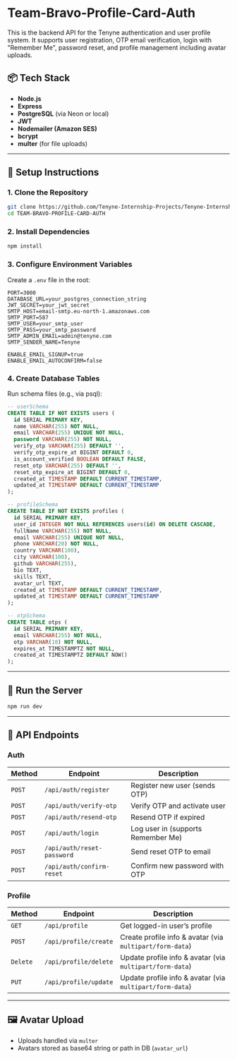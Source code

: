 # Team-Bravo-Profile-Card-Auth

This is the backend API for the Tenyne authentication and user profile system. It supports user registration, OTP email verification, login with "Remember Me", password reset, and profile management including avatar uploads.

## 📦 Tech Stack

- **Node.js**
- **Express**
- **PostgreSQL** (via Neon or local)
- **JWT**
- **Nodemailer (Amazon SES)**
- **bcrypt**
- **multer** (for file uploads)

---

## 🔧 Setup Instructions

### 1. Clone the Repository

```bash
git clone https://github.com/Tenyne-Internship-Projects/Tenyne-Internship-Projects-Team-Bravo-Profile-Card-Server2.git
cd TEAM-BRAVO-PROFILE-CARD-AUTH
```

### 2. Install Dependencies

```bash
npm install
```

### 3. Configure Environment Variables

Create a `.env` file in the root:

```env
PORT=3000
DATABASE_URL=your_postgres_connection_string
JWT_SECRET=your_jwt_secret
SMTP_HOST=email-smtp.eu-north-1.amazonaws.com
SMTP_PORT=587
SMTP_USER=your_smtp_user
SMTP_PASS=your_smtp_password
SMTP_ADMIN_EMAIL=admin@tenyne.com
SMTP_SENDER_NAME=Tenyne

ENABLE_EMAIL_SIGNUP=true
ENABLE_EMAIL_AUTOCONFIRM=false
```

### 4. Create Database Tables

Run schema files (e.g., via psql):

```sql
-- userSchema
CREATE TABLE IF NOT EXISTS users (
  id SERIAL PRIMARY KEY,
  name VARCHAR(255) NOT NULL,
  email VARCHAR(255) UNIQUE NOT NULL,
  password VARCHAR(255) NOT NULL,
  verify_otp VARCHAR(255) DEFAULT '',
  verify_otp_expire_at BIGINT DEFAULT 0,
  is_account_verified BOOLEAN DEFAULT FALSE,
  reset_otp VARCHAR(255) DEFAULT '',
  reset_otp_expire_at BIGINT DEFAULT 0,
  created_at TIMESTAMP DEFAULT CURRENT_TIMESTAMP,
  updated_at TIMESTAMP DEFAULT CURRENT_TIMESTAMP
);

-- profileSchema
CREATE TABLE IF NOT EXISTS profiles (
  id SERIAL PRIMARY KEY,
  user_id INTEGER NOT NULL REFERENCES users(id) ON DELETE CASCADE,
  fullName VARCHAR(255) NOT NULL,
  email VARCHAR(255) UNIQUE NOT NULL,
  phone VARCHAR(20) NOT NULL,
  country VARCHAR(100),
  city VARCHAR(100),
  github VARCHAR(255),
  bio TEXT,
  skills TEXT,
  avatar_url TEXT,
  created_at TIMESTAMP DEFAULT CURRENT_TIMESTAMP,
  updated_at TIMESTAMP DEFAULT CURRENT_TIMESTAMP
);

-- otpSchema
CREATE TABLE otps (
  id SERIAL PRIMARY KEY,
  email VARCHAR(255) NOT NULL,
  otp VARCHAR(10) NOT NULL,
  expires_at TIMESTAMPTZ NOT NULL,
  created_at TIMESTAMPTZ DEFAULT NOW()
);
```

---

## 🚀 Run the Server

```bash
npm run dev
```

---

## 🧪 API Endpoints

### Auth
| Method | Endpoint                   | Description                        |
|--------|----------------------------|------------------------------------|
| `POST` | `/api/auth/register`       | Register new user (sends OTP)      |
| `POST` | `/api/auth/verify-otp`     | Verify OTP and activate user       |
| `POST` | `/api/auth/resend-otp`     | Resend OTP if expired              |
| `POST` | `/api/auth/login`          | Log user in (supports Remember Me) |
| `POST` | `/api/auth/reset-password` | Send reset OTP to email            |
| `POST` | `/api/auth/confirm-reset`  | Confirm new password with OTP      |

### Profile
| Method   | Endpoint              | Description                                              |
|----------|-----------------------|----------------------------------------------------------|
| `GET`    | `/api/profile`        | Get logged-in user’s profile                             |
| `POST`   | `/api/profile/create` | Create profile info & avatar (via `multipart/form-data`) |
| `Delete` | `/api/profile/delete` | Update profile info & avatar (via `multipart/form-data`) |
| `PUT`    | `/api/profile/update` | Update profile info & avatar (via `multipart/form-data`) |

---

## 🖼 Avatar Upload

- Uploads handled via `multer`
- Avatars stored as base64 string or path in DB (`avatar_url`)
